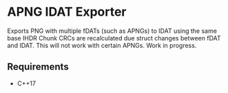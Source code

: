 # APNG IDAT Exporter
Exports PNG with multiple fDATs (such as APNGs) to IDAT using the same base IHDR
Chunk CRCs are recalculated due struct changes between fDAT and IDAT. This will not work with certain APNGs.
Work in progress.

## Requirements

* C++17